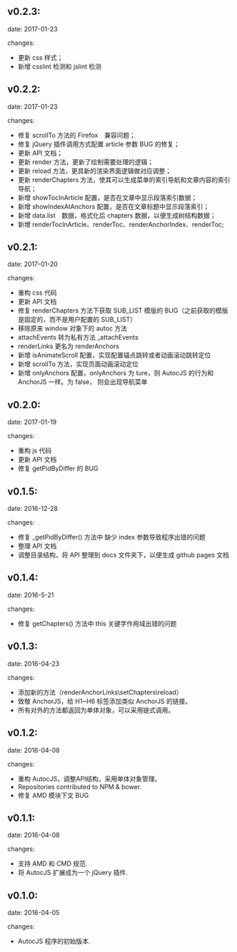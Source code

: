 ## v0.2.3:

date: 2017-01-23

changes:

- 更新 css 样式；
- 新增 csslint 检测和 jslint 检测

## v0.2.2:

date: 2017-01-23

changes:

- 修复 scrollTo 方法的 Firefox　兼容问题；
- 修复 jQuery 插件调用方式配置 article 参数 BUG 的修复；
- 更新 API 文档；
- 更新 render 方法，更新了绘制需要处理的逻辑；
- 更新 reload 方法，更具新的渲染界面逻辑做对应调整；
- 更新 renderChapters 方法，使其可以生成菜单的索引导航和文章内容的索引导航；
- 新增 showTocInArticle 配置，是否在文章中显示段落索引数据；
- 新增 showIndexAtAnchors 配置，是否在文章标题中显示段落索引；
- 新增 data.list　数据，格式化后 chapters 数据，以便生成树结构数据；
- 新增 renderTocInArticle、renderToc、renderAnchorIndex、renderToc;

## v0.2.1:

date: 2017-01-20

changes:

- 重构 css 代码
- 更新 API 文档
- 修复 renderChapters 方法下获取 SUB_LIST 模版的 BUG（之前获取的模版是固定的，而不是用户配置的 SUB_LIST）
- 移除原来 window 对象下的 autoc 方法
- attachEvents 转为私有方法 _attachEvents
- renderLinks 更名为 renderAnchors
- 新增 isAnimateScroll 配置，实现配置锚点跳转或者动画滚动跳转定位
- 新增 scrollTo 方法，实现页面动画滚动定位
- 新增 onlyAnchors 配置，onlyAnchors 为 ture，则 AutocJS 的行为和 AnchorJS 一样。为 false， 则会出现导航菜单


## v0.2.0:

date: 2017-01-19

changes:

- 重构 js 代码
- 更新 API 文档
- 修复 getPidByDiffer 的 BUG


## v0.1.5:

date: 2016-12-28

changes:

- 修复 _getPidByDiffer() 方法中 缺少 index 参数导致程序出错的问题
- 整理 API 文档
- 调整目录结构，将 API 整理到 docs 文件夹下，以便生成 github pages 文档


## v0.1.4:

date: 2016-5-21

changes:

- 修复 getChapters() 方法中 this 关键字作用域出错的问题


## v0.1.3:

date: 2016-04-23

changes:

  - 添加新的方法（renderAnchorLinks\setChapters\reload）
  - 致敬 AnchorJS，给 H1~H6 标签添加类似 AnchorJS 的链接。
  - 所有对外的方法都返回为单体对象，可以采用链式调用。


## v0.1.2:

date: 2016-04-08

changes:

  - 重构 AutocJS，调整API结构，采用单体对象管理。
  - Repositories contributed to NPM & bower.
  - 修复 AMD 模块下文 BUG


## v0.1.1:

date: 2016-04-08

changes:

  - 支持 AMD 和 CMD 规范.
  - 将 AutocJS 扩展成为一个 jQuery 插件.


## v0.1.0:

date: 2016-04-05

changes:

  - AutocJS 程序的初始版本.
